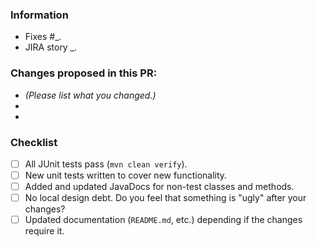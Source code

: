 ### Information
- Fixes #_.
- JIRA story _.

### Changes proposed in this PR:
- *(Please list what you changed.)*
-
-

### Checklist 
- [ ] All JUnit tests pass (`mvn clean verify`).
- [ ] New unit tests written to cover new functionality.
- [ ] Added and updated JavaDocs for non-test classes and methods.
- [ ] No local design debt. Do you feel that something is "ugly" after your changes?
- [ ] Updated documentation (`README.md`, etc.) depending if the changes require it.
